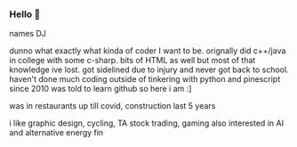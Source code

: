 ### Hello 🍕

names DJ 

dunno what exactly what kinda of coder I want to be. orignally did c++/java in college with some c-sharp. bits of HTML as well but most of that knowledge ive lost. got sidelined due to injury and never got back to school.
haven't done much coding outside of tinkering with python and pinescript since 2010 was told to learn github so here i am :]

was in restaurants up till covid, construction last 5 years

i like graphic design, cycling, TA stock trading, gaming
also interested in AI and alternative energy
fin
